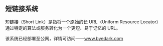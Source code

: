 ## 短链接系统

短链接（Short Link）是指将一个原始的长 URL（Uniform Resource Locator）通过特定的算法或服务转化为一个更短、易于记忆的 URL。

该系统已经部署至公网，详情可访问——www.byedark.com